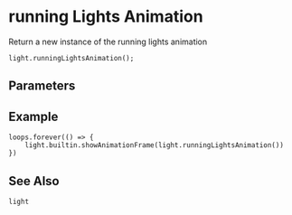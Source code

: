 # running Lights Animation

Return a new instance of the running lights animation

```sig
light.runningLightsAnimation();
```

## Parameters


## Example

```blocks
loops.forever(() => {
    light.builtin.showAnimationFrame(light.runningLightsAnimation())
})
```

## See Also

```package
light
```
